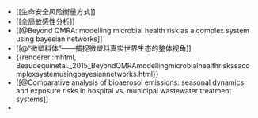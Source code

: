 - [[生命安全风险衡量方式]]
- [[全局敏感性分析]]
- [[@Beyond QMRA: modelling microbial health risk as a complex system using bayesian networks]]
- [[@“微塑料体”——捕捉微塑料真实世界生态的整体视角]]
- {{renderer :mhtml, Beaudequinetal._2015_BeyondQMRAmodellingmicrobialhealthriskasacomplexsystemusingbayesiannetworks.html}}
- [[@Comparative analysis of bioaerosol emissions: seasonal dynamics and exposure risks in hospital vs. municipal wastewater treatment systems]]
-